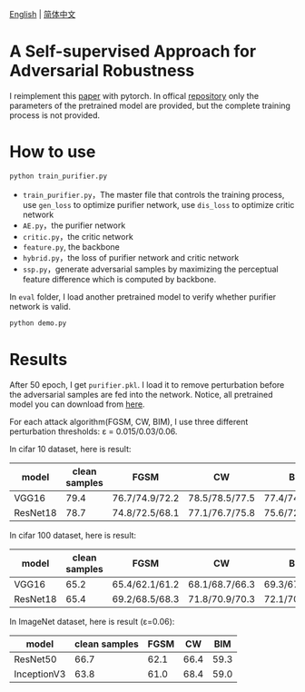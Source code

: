 [English]() | [简体中文]()

# A Self-supervised Approach for Adversarial Robustness

I reimplement this [paper](https://ieeexplore.ieee.org/document/9156294) with pytorch. In offical [repository](https://github.com/Muzammal-Naseer/NRP) only the parameters of the pretrained model are provided, but the complete training process is not provided.

# How to use

```py
python train_purifier.py
```

- `train_purifier.py`，The master file that controls the training process, use `gen_loss` to optimize purifier network, use `dis_loss` to optimize critic network
- `AE.py`，the purifier network
- `critic.py`，the critic network
- `feature.py`, the backbone
- `hybrid.py`，the loss of purifier network and critic network
- `ssp.py`，generate adversarial samples by maximizing the perceptual feature difference which is computed by backbone.

In `eval` folder, I load another pretrained model to verify whether purifier network is valid.

```py
python demo.py
```

# Results

After 50 epoch, I get `purifier.pkl`. I load it to remove perturbation before the adversarial samples are fed into the network. Notice, all pretrained model you can download from [here](https://github.com/laisimiao/classification-cifar10-pytorch).

For each attack algorithm(FGSM, CW, BIM), I use three different perturbation thresholds: ε = 0.015/0.03/0.06.

In cifar 10 dataset, here is result:

| model    | clean samples | FGSM           | CW             | BIM            |
| -------- | ------------- | -------------- | -------------- | -------------- |
| VGG16    | 79.4          | 76.7/74.9/72.2 | 78.5/78.5/77.5 | 77.4/74.8/71.4 |
| ResNet18 | 78.7          | 74.8/72.5/68.1 | 77.1/76.7/75.8 | 75.6/72.5/68.3 |

In cifar 100 dataset, here is result:

| model    | clean samples | FGSM           | CW             | BIM            |
| -------- | ------------- | -------------- | -------------- | -------------- |
| VGG16    | 65.2          | 65.4/62.1/61.2 | 68.1/68.7/66.3 | 69.3/67.7/59.3 |
| ResNet18 | 65.4          | 69.2/68.5/68.3 | 71.8/70.9/70.3 | 72.1/70.7/66.4 |

In ImageNet dataset, here is result (ε=0.06):

| model       | clean samples | FGSM | CW   | BIM  |
| ----------- | ------------- | ---- | ---- | ---- |
| ResNet50    | 66.7          | 62.1 | 66.4 | 59.3 |
| InceptionV3 | 63.8          | 61.0 | 68.4 | 59.0 |